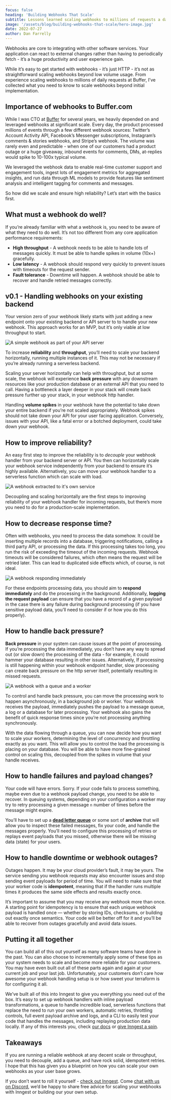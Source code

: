 ```yaml
---
focus: false
heading: 'Building Webhooks That Scale'
subtitle: Lessons learned scaling webhooks to millions of requests a day
image: '/assets/blog/building-webhooks-that-scale/hero-image.jpg'
date: 2022-07-27
author: Dan Farrelly
---
```


Webhooks are core to integrating with other software services. Your application can react to external changes rather than having to periodically fetch - it’s a huge productivity and user experience gain.

While it’s easy to get started with webhooks - it’s just HTTP - it’s not as straightforward scaling webhooks beyond low volume usage. From experience scaling webhooks to millions of daily requests at Buffer, I’ve collected what you need to know to scale webhooks beyond initial implementation.

## Importance of webhooks to Buffer.com

While I was CTO at [Buffer](https://buffer.com) for several years, we heavily depended on and leveraged webhooks at significant scale. Every day, the product processed millions of events through a few different webhook sources: Twitter’s Account Activity API, Facebook’s Messenger subscriptions, Instagram’s comments & stories webhooks, and Stripe’s webhook. The volume was rarely even and predictable - when one of our customers had a product outage or a huge giveaway, inbound events for comments, DMs, at-replies would spike to 10-100x typical volume.

We leveraged the webhook data to enable real-time customer support and engagement tools, ingest lots of engagement metrics for aggregated insights, and run data through ML models to provide features like sentiment analysis and intelligent tagging for comments and messages.

So how did we scale and ensure high reliability? Let’s start with the basics first.

## What must a webhook do well?

If you’re already familiar with what a webhook is, you need to be aware of what they need to do well. It’s not too different from any core application performance requirements:

- **High throughput** - A webhook needs to be able to handle lots of messages quickly. It must be able to handle spikes in volume (10x+) gracefully.
- **Low latency** - A webhook should respond very quickly to prevent issues with timeouts for the request sender.
- **Fault tolerance** - Downtime will happen. A webhook should be able to recover and handle retried messages correctly.

## v0.1 - Handling webhooks on your existing backend

Your version zero of your webhook likely starts with just adding a new endpoint onto your existing backend or API server to to handle your new webhook. This approach works for an MVP, but it’s only viable at low throughput to start.

![A simple webhook as part of your API server](/assets/blog/building-webhooks-that-scale/simple-webhook.png)

To increase **reliability** and **throughput**, you’ll need to scale your backend horizontally, running multiple instances of it. This may not be necessary if you’re already running a serverless backend.

Scaling your server horizontally can help with throughput, but at some scale, the webhook will experience **back pressure** with any downstream resources like your production database or an external API that you need to call. Having a bottleneck a layer deeper in your stack will create back pressure further up your stack, in your webhook http handler.

Handling **volume spikes** in your webhook have the potential to take down your entire backend if you’re not scaled appropriately. Webhook spikes should not take down your API for your user facing application. Conversely, issues with your API, like a fatal error or a botched deployment, could take down your webhook.

## How to improve reliability?

An easy first step to improve the reliability is to _decouple_ your webhook handler from your backend server or API. You then can horizontally scale your webhook service independently from your backend to ensure it’s highly available. Alternatively, you can move your webhook handler to a serverless function which can scale with load.

![A webhook extracted to it's own service](/assets/blog/building-webhooks-that-scale/webhook-service.png)

Decoupling and scaling horizontally are the first steps to improving reliability of your webhook handler for incoming requests, but there’s more you need to do for a production-scale implementation.

## How to decrease response time?

Often with webhooks, you need to process the data somehow. It could be inserting multiple records into a database, triggering notifications, calling a third party API, or processing the data. If this processing takes too long, you run the risk of exceeding the timeout of the incoming requests. Webhook timeouts will be considered failures, which often means the request will be retried later. This can lead to duplicated side effects which, of course, is not ideal.

![A webhook responding immediately](/assets/blog/building-webhooks-that-scale/immediate-response.png)

For these endpoints processing data, you should aim to **respond immediately** and do the processing in the background. Additionally, **logging the request payload** can ensure that you have a record of a given payload in the case there is any failure during background processing (if you have sensitive payload data, you’ll need to consider if or how you do this properly).

## How to handle back pressure?

**Back pressure** in your system can cause issues at the point of processing. If you’re processing the data immediately, you don’t have any way to spread out (or slow down) the processing of the data - for example, it could hammer your database resulting in other issues. Alternatively, If processing is still happening within your webhook endpoint handler, slow processing can create back pressure on the http server itself, potentially resulting in missed requests.

![A webhook with a queue and a worker](/assets/blog/building-webhooks-that-scale/webhook-with-queue.png)

To control and handle back pressure, you can move the processing work to happen asynchronously, in a background job or worker. Your webhook receives the payload, immediately pushes the payload to a message queue, a log or a database for later processing. Your webhook also gains the benefit of quick response times since you’re not processing anything synchronously.

With the data flowing through a queue, you can now decide how you want to scale your workers, determining the level of concurrency and throttling exactly as you want. This will allow you to control the load the processing is placing on your database. You will be able to have more fine-grained control on scaling this, decoupled from the spikes in volume that your handle receives.

## How to handle failures and payload changes?

Your code will have errors. Sorry. If your code fails to process something, maybe even due to a webhook payload change, you need to be able to recover. In queuing systems, depending on your configuration a worker may try to retry processing a given message `n` number of times before the message might expire.

You’ll have to set up a [**dead letter queue**](https://en.wikipedia.org/wiki/Dead_letter_queue) or some sort of **archive** that will allow you to inspect these failed messages, fix your code, and handle the messages properly. You’ll need to configure this processing of retries or replays event payloads that you missed, otherwise there will be missing data (state) for your users.

## How to handle downtime or webhook outages?

Outages happen. It may be your cloud provider’s fault, it may be yours. The service sending you webhook requests may also encounter issues and stop sending event payloads for period of time. You will need to make sure that your worker code is **idempotent**, meaning that if the handler runs multiple times it produces the same side effects and results exactly once.

It’s important to assume that you may receive any webhook more than once. A starting point for idempotency is to ensure that each unique webhook payload is handled once — whether by storing IDs, checksums, or building out exactly once semantics. Your code will be better off for it and you’ll be able to recover from outages gracefully and avoid data issues.

## Putting it all together

You can build all of this out yourself as many software teams have done in the past. You can also choose to incrementally apply some of these tips as your system needs to scale and become more reliable for your customers. You may have even built out all of these parts again and again at your current job and your last job. Unfortunately, your customers don’t care how awesome your webhook handling setup is or how sweet your terraform is for configuring it all.

We’ve built all of this into Inngest to give you everything you need out of the box. It’s easy to set up webhook handlers with inline payload transformations, a queue to handle incredible load, serverless functions that replace the need to run your own workers, automatic retries, throttling controls, full event payload archive and logs, and a CLI to easily test your code that handles the messages, including replaying production data locally. If any of this interests you, check [our docs](/docs?ref=blog-building-webhooks-that-scale) or [give Inngest a spin](/docs/quick-start?ref=blog-building-webhooks-that-scale).

## Takeaways

If you are running a reliable webhook at any decent scale or throughput, you need to decouple, add a queue, and have rock solid, idempotent retries. I hope that this has given you a blueprint on how you can scale your own webhooks as your user base grows.

If you don’t want to roll it yourself - [check out Inngest](https://www.inngest.com/?ref=blog-building-webhooks-that-scale). Come [chat with us on Discord](/discord), we’d be happy to share free advice for scaling your webhooks with Inngest or building our your own setup.
